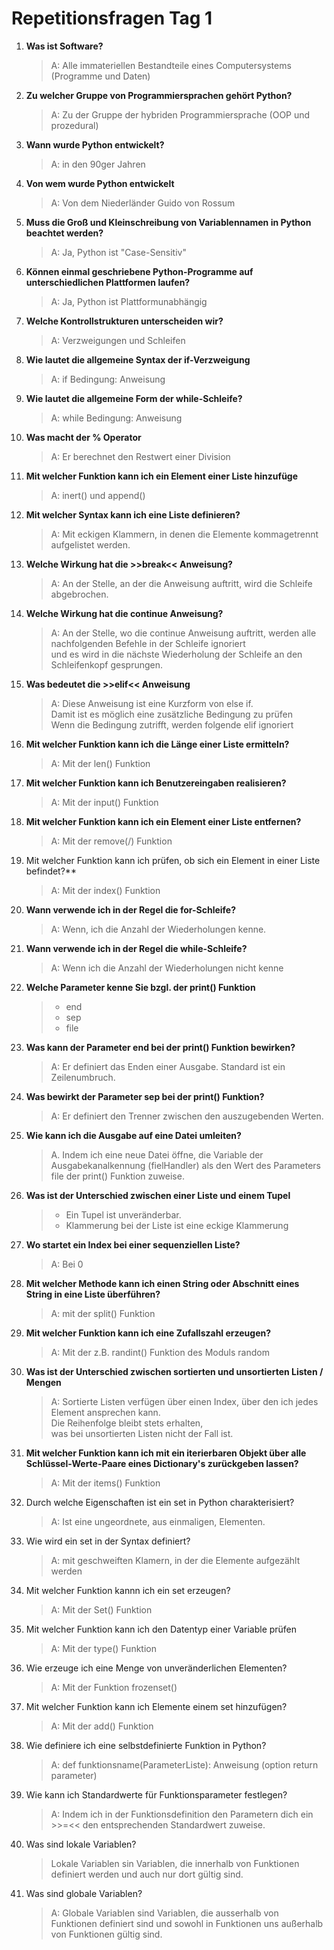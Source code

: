 # Repetitionsfragen Tag 1

1. **Was ist Software?**
	>A: Alle immateriellen Bestandteile eines Computersystems (Programme und Daten)
	
2. **Zu welcher Gruppe von Programmiersprachen gehört Python?**
	>A: Zu der Gruppe der hybriden Programmiersprache (OOP und prozedural)
	
3. **Wann wurde Python entwickelt?**
	>A: in den 90ger Jahren
	
4. **Von wem wurde Python entwickelt**
	>A: Von dem Niederländer Guido von Rossum
	
5. **Muss die Groß und Kleinschreibung von Variablennamen in Python beachtet werden?**
	>A: Ja, Python ist "Case-Sensitiv"
	
6. **Können einmal geschriebene Python-Programme auf unterschiedlichen Plattformen laufen?**
	>A: Ja, Python ist Plattformunabhängig
	
7. **Welche Kontrollstrukturen unterscheiden wir?**
	>A: Verzweigungen und Schleifen
	
8. **Wie lautet die allgemeine Syntax der if-Verzweigung**
	>A: if Bedingung:
		Anweisung
		
9. **Wie lautet die allgemeine Form der while-Schleife?**
	>A: while Bedingung:
		Anweisung
		
10. **Was macht der % Operator**
	>A: Er berechnet den Restwert einer Division

11. **Mit welcher Funktion kann ich ein Element einer Liste hinzufüge**
	>A: inert() und append()
 
12. **Mit welcher Syntax kann ich eine Liste definieren?**
	> A: Mit eckigen Klammern, in denen die Elemente kommagetrennt aufgelistet werden.

13. **Welche Wirkung hat die >>break<< Anweisung?**
    > A: An der Stelle, an der die Anweisung auftritt, wird die Schleife abgebrochen.

14. **Welche Wirkung hat die continue Anweisung?**
    > A: An der Stelle, wo die continue Anweisung auftritt, werden alle nachfolgenden Befehle in der Schleife ignoriert  
	> und es wird in die nächste Wiederholung der Schleife an den Schleifenkopf gesprungen.
	
15. **Was bedeutet die >>elif<< Anweisung**
	> A: Diese Anweisung ist eine Kurzform von else if.  
	> Damit ist es möglich eine zusätzliche Bedingung zu prüfen  
	> Wenn die Bedingung zutrifft, werden folgende elif ignoriert

16. **Mit welcher Funktion kann ich die Länge einer Liste ermitteln?**
	> A: Mit der len() Funktion

17. **Mit welcher Funktion kann ich Benutzereingaben realisieren?**
	> A: Mit der input() Funktion

18. **Mit welcher Funktion kann ich ein Element einer Liste entfernen?**
	> A: Mit der remove(/) Funktion

19. Mit welcher Funktion kann ich prüfen, ob sich ein Element in einer Liste befindet?**
    > A: Mit der index() Funktion

20. **Wann verwende ich in der Regel die for-Schleife?**
	> A: Wenn, ich die Anzahl der Wiederholungen kenne.

21. **Wann verwende ich in der Regel die while-Schleife?**
    > A: Wenn ich die Anzahl der Wiederholungen nicht kenne

22. **Welche Parameter kenne Sie bzgl. der print() Funktion**
	> * end 
    > * sep 
    > * file
23. **Was kann der Parameter end bei der print() Funktion bewirken?**
	> A: Er definiert das Enden einer Ausgabe. Standard ist ein Zeilenumbruch.
24. **Was bewirkt der Parameter sep bei der print() Funktion?**
	> A: Er definiert den Trenner zwischen den auszugebenden Werten.
25. **Wie kann ich die Ausgabe auf eine Datei umleiten?**
    > A. Indem ich eine neue Datei öffne, die Variable der Ausgabekanalkennung (fielHandler) als den Wert des Parameters file der print() Funktion zuweise.
26. **Was ist der Unterschied zwischen einer Liste und einem Tupel**
    > * Ein Tupel ist unveränderbar.
    > * Klammerung bei der Liste ist eine eckige Klammerung
27. **Wo startet ein Index bei einer sequenziellen Liste?**
    > A: Bei 0
28. **Mit welcher Methode kann ich einen String oder Abschnitt eines String in eine Liste überführen?**
    > A: mit der split() Funktion
29. **Mit welcher Funktion kann ich eine Zufallszahl erzeugen?**
    > A: Mit der z.B. randint() Funktion des Moduls random
30. **Was ist der Unterschied zwischen sortierten und unsortierten Listen / Mengen**
    > A: Sortierte Listen verfügen über einen Index, über den ich jedes Element ansprechen kann.  
	> Die Reihenfolge bleibt stets erhalten,  
	> was bei unsortierten Listen nicht der Fall ist.
31. **Mit welcher Funktion kann ich mit ein iterierbaren Objekt über alle Schlüssel-Werte-Paare eines Dictionary's zurückgeben lassen?**
    > A: Mit der items() Funktion
32. Durch welche Eigenschaften ist ein set in Python charakterisiert?
    > A: Ist eine ungeordnete, aus einmaligen, Elementen.
33. Wie wird ein set in der Syntax definiert?
	> A: mit geschweiften Klamern, in der die Elemente aufgezählt werden 
34. Mit welcher Funktion kannn ich ein set erzeugen?
	> A: Mit der Set() Funktion
35. Mit welcher Funktion kann ich den Datentyp einer Variable prüfen
    > A: Mit der type() Funktion
36. Wie erzeuge ich eine Menge von unveränderlichen Elementen?
    > A: Mit der Funktion frozenset()
37. Mit welcher Funktion kann ich Elemente einem set hinzufügen?
    > A: Mit der add() Funktion
38. Wie definiere ich eine selbstdefinierte Funktion in Python?
    > A: def funktionsname(ParameterListe):
	> 	Anweisung
	> 	(option return parameter)
39. Wie kann ich Standardwerte für Funktionsparameter festlegen?
    > A: Indem ich in der Funktionsdefinition den Parametern dich ein >>=<< den entsprechenden Standardwert zuweise.
40. Was sind lokale Variablen?
    > Lokale Variablen sin Variablen, die innerhalb von Funktionen definiert werden und auch nur dort gültig sind.
41. Was sind globale Variablen?
    > A: Globale Variablen sind Variablen, die ausserhalb von Funktionen definiert sind und sowohl in Funktionen uns außerhalb von Funktionen gültig sind.

